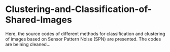 # Clustering-and-Classification-of-Shared-Images
Here, the source codes of different methods for classification and clustering of images based on Sensor Pattern Noise (SPN) are presented.
The codes are beining cleaned... 
